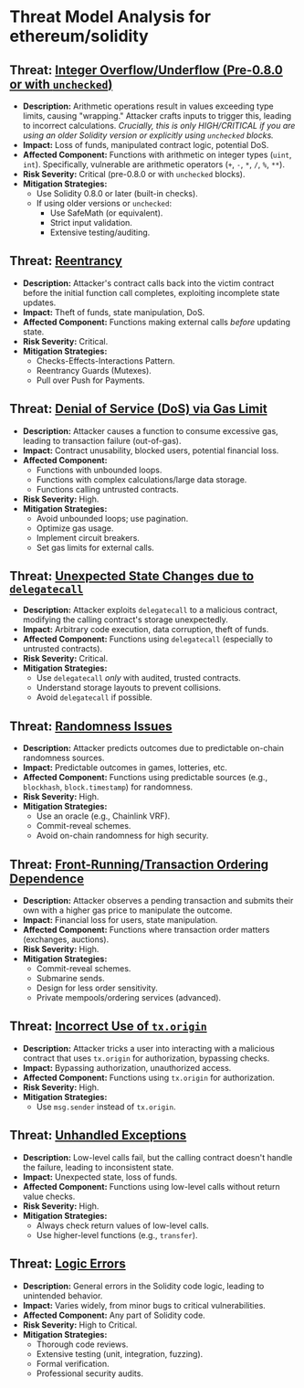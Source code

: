 # Threat Model Analysis for ethereum/solidity

## Threat: [Integer Overflow/Underflow (Pre-0.8.0 or with `unchecked`)](./threats/integer_overflowunderflow__pre-0_8_0_or_with__unchecked__.md)

*   **Description:**  Arithmetic operations result in values exceeding type limits, causing "wrapping."  Attacker crafts inputs to trigger this, leading to incorrect calculations.  *Crucially, this is only HIGH/CRITICAL if you are using an older Solidity version or explicitly using `unchecked` blocks.*
*   **Impact:** Loss of funds, manipulated contract logic, potential DoS.
*   **Affected Component:** Functions with arithmetic on integer types (`uint`, `int`).  Specifically, vulnerable are arithmetic operators (`+`, `-`, `*`, `/`, `%`, `**`).
*   **Risk Severity:** Critical (pre-0.8.0 or with `unchecked` blocks).
*   **Mitigation Strategies:**
    *   Use Solidity 0.8.0 or later (built-in checks).
    *   If using older versions or `unchecked`:
        *   Use SafeMath (or equivalent).
        *   Strict input validation.
        *   Extensive testing/auditing.

## Threat: [Reentrancy](./threats/reentrancy.md)

*   **Description:** Attacker's contract calls back into the victim contract before the initial function call completes, exploiting incomplete state updates.
*   **Impact:** Theft of funds, state manipulation, DoS.
*   **Affected Component:** Functions making external calls *before* updating state.
*   **Risk Severity:** Critical.
*   **Mitigation Strategies:**
    *   Checks-Effects-Interactions Pattern.
    *   Reentrancy Guards (Mutexes).
    *   Pull over Push for Payments.

## Threat: [Denial of Service (DoS) via Gas Limit](./threats/denial_of_service__dos__via_gas_limit.md)

*   **Description:** Attacker causes a function to consume excessive gas, leading to transaction failure (out-of-gas).
*   **Impact:** Contract unusability, blocked users, potential financial loss.
*   **Affected Component:**
    *   Functions with unbounded loops.
    *   Functions with complex calculations/large data storage.
    *   Functions calling untrusted contracts.
*   **Risk Severity:** High.
*   **Mitigation Strategies:**
    *   Avoid unbounded loops; use pagination.
    *   Optimize gas usage.
    *   Implement circuit breakers.
    *   Set gas limits for external calls.

## Threat: [Unexpected State Changes due to `delegatecall`](./threats/unexpected_state_changes_due_to__delegatecall_.md)

*   **Description:** Attacker exploits `delegatecall` to a malicious contract, modifying the calling contract's storage unexpectedly.
*   **Impact:** Arbitrary code execution, data corruption, theft of funds.
*   **Affected Component:** Functions using `delegatecall` (especially to untrusted contracts).
*   **Risk Severity:** Critical.
*   **Mitigation Strategies:**
    *   Use `delegatecall` *only* with audited, trusted contracts.
    *   Understand storage layouts to prevent collisions.
    *   Avoid `delegatecall` if possible.

## Threat: [Randomness Issues](./threats/randomness_issues.md)

*   **Description:** Attacker predicts outcomes due to predictable on-chain randomness sources.
*   **Impact:** Predictable outcomes in games, lotteries, etc.
*   **Affected Component:** Functions using predictable sources (e.g., `blockhash`, `block.timestamp`) for randomness.
*   **Risk Severity:** High.
*   **Mitigation Strategies:**
    *   Use an oracle (e.g., Chainlink VRF).
    *   Commit-reveal schemes.
    *   Avoid on-chain randomness for high security.

## Threat: [Front-Running/Transaction Ordering Dependence](./threats/front-runningtransaction_ordering_dependence.md)

*   **Description:** Attacker observes a pending transaction and submits their own with a higher gas price to manipulate the outcome.
*   **Impact:** Financial loss for users, state manipulation.
*   **Affected Component:** Functions where transaction order matters (exchanges, auctions).
*   **Risk Severity:** High.
*   **Mitigation Strategies:**
    *   Commit-reveal schemes.
    *   Submarine sends.
    *   Design for less order sensitivity.
    *   Private mempools/ordering services (advanced).

## Threat: [Incorrect Use of `tx.origin`](./threats/incorrect_use_of__tx_origin_.md)

*   **Description:** Attacker tricks a user into interacting with a malicious contract that uses `tx.origin` for authorization, bypassing checks.
*   **Impact:** Bypassing authorization, unauthorized access.
*   **Affected Component:** Functions using `tx.origin` for authorization.
*   **Risk Severity:** High.
*   **Mitigation Strategies:**
    *   Use `msg.sender` instead of `tx.origin`.

## Threat: [Unhandled Exceptions](./threats/unhandled_exceptions.md)

*   **Description:** Low-level calls fail, but the calling contract doesn't handle the failure, leading to inconsistent state.
*   **Impact:** Unexpected state, loss of funds.
*   **Affected Component:** Functions using low-level calls without return value checks.
*   **Risk Severity:** High.
*   **Mitigation Strategies:**
    *   Always check return values of low-level calls.
    *   Use higher-level functions (e.g., `transfer`).

## Threat: [Logic Errors](./threats/logic_errors.md)

*    **Description:** General errors in the Solidity code logic, leading to unintended behavior.
*    **Impact:** Varies widely, from minor bugs to critical vulnerabilities.
*    **Affected Component:** Any part of Solidity code.
*    **Risk Severity:** High to Critical.
*    **Mitigation Strategies:**
     *   Thorough code reviews.
     *   Extensive testing (unit, integration, fuzzing).
     *   Formal verification.
     *   Professional security audits.

